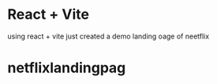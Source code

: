 # React + Vite

using react + vite just created a demo landing oage of neetflix
# netflixlandingpag

